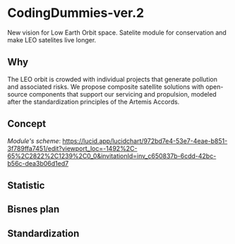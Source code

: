 # CodingDummies-ver.2
New vision for Low Earth Orbit space. Satelite module for conservation and make LEO satelites live longer. 
## Why
The LEO orbit is crowded with individual projects that generate pollution and associated risks. We propose composite satellite solutions with open-source components that support our servicing and propulsion, modeled after the standardization principles of the Artemis Accords.
## Concept
*Module's scheme*: https://lucid.app/lucidchart/972bd7e4-53e7-4eae-b851-3f789ffa7451/edit?viewport_loc=-1492%2C-65%2C2822%2C1239%2C0_0&invitationId=inv_c650837b-6cdd-42bc-b56c-dea3b06d1ed7
## Statistic
## Bisnes plan
## Standardization
